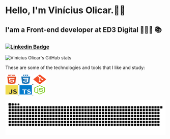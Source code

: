 # Hello, I'm Vinícius Olicar.✌🏽
## I'am a Front-end developer  at ED3 Digital 👨🏽‍💻 📚
### [![Linkedin Badge](https://img.shields.io/badge/-LinkedIn-blue?style=flat-square&logo=Linkedin&logoColor=white&link=https://www.linkedin.com/in/viniciusolicar/)](https://www.linkedin.com/in/viniciusolicar/)

![Vinicius Olicar's GitHub stats](https://github-readme-stats.vercel.app/api?username=volicar&show_icons=true&theme=dracula)



<!--
- 🔭 I’m currently working on ...
- 🌱 I’m currently learning ...
- 👯 I’m looking to collaborate on ...
- 🤔 I’m looking for help with ...
- 💬 Ask me about ...
- 📫 How to reach me: ...
- 😄 Pronouns: ...
- ⚡ Fun fact: ...
-->
These are some of the technologies and tools that I like and study:



<a href="#">
<img src="https://raw.githubusercontent.com/devicons/devicon/master/icons/html5/html5-plain-wordmark.svg" height="30" width="40">
</a>
<a href="#">
<img src="https://raw.githubusercontent.com/devicons/devicon/master/icons/css3/css3-plain-wordmark.svg" height="30" width="40">
</a>
<a href="#">
<img src="https://raw.githubusercontent.com/devicons/devicon/master/icons/git/git-original.svg" height="30" width="40">
</a>
<div>
<a href="#">
<img src="https://raw.githubusercontent.com/devicons/devicon/master/icons/javascript/javascript-original.svg" height="30" width="40">
</a>
<a href="#">
<img src="https://raw.githubusercontent.com/devicons/devicon/master/icons/typescript/typescript-original.svg" height="30" width="40">
</a>  <a href="#">
<img src="https://raw.githubusercontent.com/devicons/devicon/master/icons/nodejs/nodejs-plain.svg" height="30" width="40">
</a>  
 
![Snake animation](https://github.com/volicar/volicar/blob/output/github-contribution-grid-snake.svg)
  
</div>

